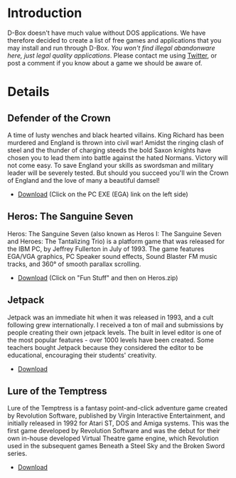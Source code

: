 # Introduction #

D-Box doesn't have much value without DOS applications. We have therefore decided to create a list of free games and applications that you may install and run through D-Box. _You won't find illegal abandonware here, just legal quality applications_. Please contact me using [Twitter](http://twitter.com/truben), or post a comment if you know about a game we should be aware of.


# Details #

## Defender of the Crown ##

A time of lusty wenches and black hearted villains. King Richard has been murdered and England is thrown into civil war! Amidst the ringing clash of steel and the thunder of charging steeds the bold Saxon knights have chosen you to lead them into battle against the hated Normans. Victory will not come easy. To save England your skills as swordsman and military leader will be severely tested. But should you succeed you'll win the Crown of England and the love of many a beautiful damsel!

  * [Download](http://www.cinemaware.com/clsgame_dotc.asp) (Click on the PC EXE (EGA) link on the left side)

## Heros: The Sanguine Seven ##

Heros: The Sanguine Seven (also known as Heros I: The Sanguine Seven and Heroes: The Tantalizing Trio) is a platform game that was released for the IBM PC, by Jeffrey Fullerton in July of 1993. The game features EGA/VGA graphics, PC Speaker sound effects, Sound Blaster FM music tracks, and 360° of smooth parallax scrolling.

  * [Download](http://www.jeffreyfullerton.com) (Click on "Fun Stuff" and then on Heros.zip)

## Jetpack ##

Jetpack was an immediate hit when it was released in 1993, and a cult following grew internationally. I received a ton of mail and submissions by people creating their own jetpack levels. The built in level editor is one of the most popular features - over 1000 levels have been created. Some teachers bought Jetpack because they considered the editor to be educational, encouraging their students' creativity.

  * [Download](http://www.adeptsoftware.com/jetpack/)

## Lure of the Temptress ##

Lure of the Temptress is a fantasy point-and-click adventure game created by Revolution Software, published by Virgin Interactive Entertainment, and initially released in 1992 for Atari ST, DOS and Amiga systems. This was the first game developed by Revolution Software and was the debut for their own in-house developed Virtual Theatre game engine, which Revolution used in the subsequent games Beneath a Steel Sky and the Broken Sword series.

  * [Download](http://www.revolution.co.uk/_display.php?id=10)